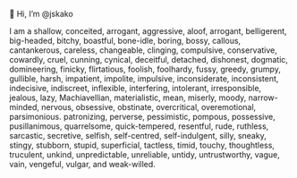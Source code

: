 👋 Hi, I’m @jskako

I am a shallow, conceited, arrogant, aggressive, aloof, arrogant, belligerent, big-headed, bitchy, boastful, bone-idle, boring, bossy, callous, cantankerous, careless, changeable, clinging, compulsive, conservative, cowardly, cruel, cunning, cynical, deceitful, detached, dishonest, dogmatic, domineering, finicky, flirtatious, foolish, foolhardy, fussy, greedy, grumpy, gullible, harsh, impatient, impolite, impulsive, inconsiderate, inconsistent, indecisive, indiscreet, inflexible, interfering, intolerant, irresponsible, jealous, lazy, Machiavellian, materialistic, mean, miserly, moody, narrow-minded, nervous, obsessive, obstinate, overcritical, overemotional, parsimonious. patronizing, perverse, pessimistic, pompous, possessive, pusillanimous, quarrelsome, quick-tempered, resentful, rude, ruthless, sarcastic, secretive, selfish, self-centred, self-indulgent, silly, sneaky, stingy, stubborn, stupid, superficial, tactless, timid, touchy, thoughtless, truculent, unkind, unpredictable, unreliable, untidy, untrustworthy, vague, vain, vengeful, vulgar, and weak-willed.
